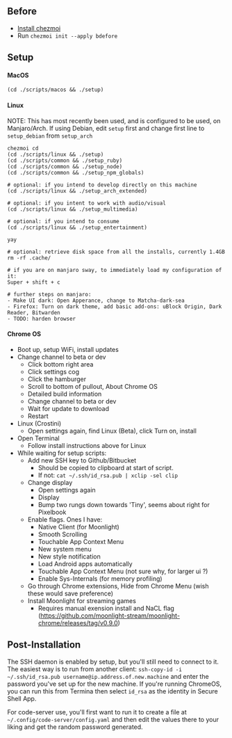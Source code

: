 ## Before

- [Install chezmoi](https://github.com/twpayne/chezmoi/blob/master/docs/INSTALL.md)
- Run `chezmoi init --apply bdefore`

## Setup

#### MacOS
```
(cd ./scripts/macos && ./setup)
```

#### Linux

NOTE: This has most recently been used, and is configured to be used, on Manjaro/Arch. If using Debian, edit `setup` first and change first line to `setup_debian` from `setup_arch`

```
chezmoi cd
(cd ./scripts/linux && ./setup)
(cd ./scripts/common && ./setup_ruby)
(cd ./scripts/common && ./setup_node)
(cd ./scripts/common && ./setup_npm_globals)

# optional: if you intend to develop directly on this machine
(cd ./scripts/linux && ./setup_arch_extended)

# optional: if you intent to work with audio/visual
(cd ./scripts/linux && ./setup_multimedia)

# optional: if you intend to consume
(cd ./scripts/linux && ./setup_entertainment)

yay

# optional: retrieve disk space from all the installs, currently 1.4GB
rm -rf .cache/

# if you are on manjaro sway, to immediately load my configuration of it:
Super + shift + c

# further steps on manjaro:
- Make UI dark: Open Apperance, change to Matcha-dark-sea
- Firefox: Turn on dark theme, add basic add-ons: uBlock Origin, Dark Reader, Bitwarden
- TODO: harden browser
```

#### Chrome OS

- Boot up, setup WiFi, install updates
- Change channel to beta or dev
    - Click bottom right area
    - Click settings cog
    - Click the hamburger
    - Scroll to bottom of pullout, About Chrome OS 
    - Detailed build information
    - Change channel to beta or dev
    - Wait for update to download
    - Restart
- Linux (Crostini)
    - Open settings again, find Linux (Beta), click Turn on, install
- Open Terminal
    - Follow install instructions above for Linux
- While waiting for setup scripts:
    - Add new SSH key to Github/Bitbucket
        - Should be copied to clipboard at start of script.
        - If not: `cat ~/.ssh/id_rsa.pub | xclip -sel clip`
    - Change display
        - Open settings again
        - Display
        - Bump two rungs down towards 'Tiny', seems about right for Pixelbook
    - Enable flags. Ones I have:
        - Native Client (for Moonlight)
        - Smooth Scrolling
        - Touchable App Context Menu
        - New system menu
        - New style notification
        - Load Android apps automatically
        - Touchable App Context Menu (not sure why, for larger ui ?)
        - Enable Sys-Internals (for memory profiling)
    - Go through Chrome extensions, Hide from Chrome Menu (wish these would save preference)
    - Install Moonlight for streaming games
        - Requires manual exension install and NaCL flag (https://github.com/moonlight-stream/moonlight-chrome/releases/tag/v0.9.0)

## Post-Installation

The SSH daemon is enabled by setup, but you'll still need to connect to it. The easiest way is to run from another client: `ssh-copy-id -i ~/.ssh/id_rsa.pub username@ip.address.of.new.machine` and enter the password you've set up for the new machine. If you're running ChromeOS, you can run this from Termina then select `id_rsa` as the identity in Secure Shell App.

For code-server use, you'll first want to run it to create a file at `~/.config/code-server/config.yaml` and then edit the values there to your liking and get the random password generated.
